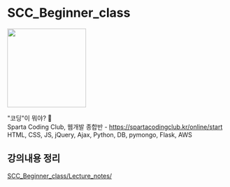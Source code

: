 # SCC_Beginner_class
<img src="https://d32gkk464bsqbe.cloudfront.net/company-profiles/o/efd3d5e4914453798750b2e695be1040618ce600.png?v=6.4.4" width="180">

"코딩"이 뭐야? 🤔
<br>
Sparta Coding Club, 웹개발 종합반 - https://spartacodingclub.kr/online/start
<br>
HTML, CSS, JS, jQuery, Ajax, Python, DB, pymongo, Flask, AWS

## 강의내용 정리
[SCC_Beginner_class/Lecture_notes/](https://github.com/2nchanter/SCC_Beginner_class/tree/main/Lecture_notes)
